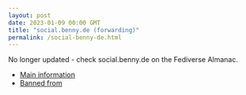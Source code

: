 ```yaml
---
layout: post
date: 2023-01-09 00:00 GMT
title: "social.benny.de (forwarding)"
permalink: /social-benny-de.html
---
```


No longer updated - check social.benny.de on the Fediverse Almanac.

* [Main information](https://www.fediversealmanac.com/api/v1/instances/social.benny.de)
* [Banned from](https://www.fediversealmanac.com/api/v1/instances/social.benny.de/banned_from)

